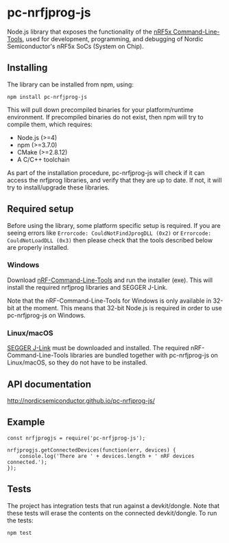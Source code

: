 # pc-nrfjprog-js

Node.js library that exposes the functionality of the [nRF5x Command-Line-Tools](https://infocenter.nordicsemi.com/topic/com.nordic.infocenter.tools/dita/tools/nrf5x_command_line_tools/nrf5x_command_line_tools_lpage.html?cp=5_1), used for development, programming, and debugging of Nordic Semiconductor's nRF5x SoCs (System on Chip).

## Installing

The library can be installed from npm, using:

    npm install pc-nrfjprog-js

This will pull down precompiled binaries for your platform/runtime environment. If precompiled binaries do not exist, then npm will try to compile them, which requires:

* Node.js (>=4)
* npm (>=3.7.0)
* CMake (>=2.8.12)
* A C/C++ toolchain

As part of the installation procedure, pc-nrfjprog-js will check if it can access the nrfjprog libraries, and verify that they are up to date. If not, it will try to install/upgrade these libraries.

## Required setup

Before using the library, some platform specific setup is required. If you are seeing errors like `Errorcode: CouldNotFindJprogDLL (0x2)` or `Errorcode: CouldNotLoadDLL (0x3)` then please check that the tools described below are properly installed.

### Windows

Download [nRF-Command-Line-Tools](http://infocenter.nordicsemi.com/index.jsp?topic=%2Fcom.nordic.infocenter.tools%2Fdita%2Ftools%2Fnrf5x_command_line_tools%2Fnrf5x_installation.html) and run the installer (exe). This will install the required nrfjprog libraries and SEGGER J-Link.

Note that the nRF-Command-Line-Tools for Windows is only available in 32-bit at the moment. This means that 32-bit Node.js is required in order to use pc-nrfjprog-js on Windows.

### Linux/macOS

[SEGGER J-Link](https://www.segger.com/downloads/jlink/) must be downloaded and installed. The required nRF-Command-Line-Tools libraries are bundled together with pc-nrfjprog-js on Linux/macOS, so they do not have to be installed.

## API documentation

http://nordicsemiconductor.github.io/pc-nrfjprog-js/

## Example

```
const nrfjprogjs = require('pc-nrfjprog-js');

nrfjprogjs.getConnectedDevices(function(err, devices) {
    console.log('There are ' + devices.length + ' nRF devices connected.');
});
```

## Tests

The project has integration tests that run against a devkit/dongle. Note that these tests will erase the contents on the connected devkit/dongle. To run the tests:

    npm test

